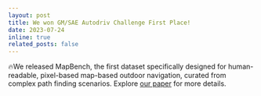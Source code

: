 ```yaml
---
layout: post
title: We won GM/SAE Autodriv Challenge First Place!
date: 2023-07-24
inline: true
related_posts: false
---
```


🔥We released MapBench, the first dataset specifically designed for human-readable, pixel-based map-based outdoor navigation, curated from complex path finding scenarios. Explore [our paper](https://arxiv.org/abs/2503.14607) for more details.